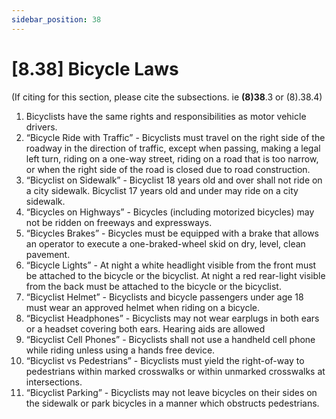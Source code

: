 ```yaml
---
sidebar_position: 38
---
```

# [8.38] Bicycle Laws

(If citing for this section, please cite the subsections. ie **(8)38**.3 or (8).38.4)

1. Bicyclists have the same rights and responsibilities as motor vehicle drivers.
2. “Bicycle Ride with Traffic” - Bicyclists must travel on the right side of the roadway in the direction of traffic, except when passing, making a legal left turn, riding on a one-way street, riding on a road that is too narrow, or when the right side of the road is closed due to road construction.
3. “Bicyclist on Sidewalk” - Bicyclist 18 years old and over shall not ride on a city sidewalk. Bicyclist 17 years old and under may ride on a city sidewalk.
4. “Bicycles on Highways” - Bicycles (including motorized bicycles) may not be ridden on freeways and expressways.
5. “Bicycles Brakes” - Bicycles must be equipped with a brake that allows an operator to execute a one-braked-wheel skid on dry, level, clean pavement.
6. “Bicycle Lights” - At night a white headlight visible from the front must be attached to the bicycle or the bicyclist. At night a red rear-light visible from the back must be attached to the bicycle or the bicyclist.
7. “Bicyclist Helmet” - Bicyclists and bicycle passengers under age 18 must wear an approved helmet when riding on a bicycle.
8. “Bicyclist Headphones” - Bicyclists may not wear earplugs in both ears or a headset covering both ears. Hearing aids are allowed
9. “Bicyclist Cell Phones” - Bicyclists shall not use a handheld cell phone while riding unless using a hands free device.
10. “Bicyclist vs Pedestrians” - Bicyclists must yield the right-of-way to pedestrians within marked crosswalks or within unmarked crosswalks at intersections.
11. “Bicyclist Parking” - Bicyclists may not leave bicycles on their sides on the sidewalk or park bicycles in a manner which obstructs pedestrians.